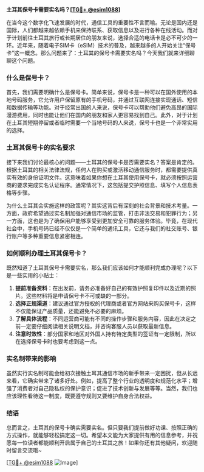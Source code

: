 **土耳其保号卡需要实名吗？[[TG💪+ @esim1088](https://t.me/s/esim1088)]**

在当今这个数字化飞速发展的时代，通信工具的重要性不言而喻。无论是国内还是国际，人们都越来越依赖手机来保持联系、获取信息以及进行各种在线活动。而对于计划前往土耳其旅行或长期居住的朋友来说，选择合适的电话卡是必不可少的一环。近年来，随着电子SIM卡（eSIM）技术的普及，越来越多的人开始关注“保号卡”这一概念。那么问题来了：土耳其的保号卡需要实名吗？今天我们就来详细聊聊这个问题。

### 什么是保号卡？

首先，我们需要明确什么是保号卡。简单来说，保号卡是一种可以在国外使用的本地号码服务，它允许用户保留原有的手机号码，并通过互联网连接实现通话、短信和数据传输等功能。对于经常出国的人来说，保号卡可以帮助他们避免高昂的国际漫游费用，同时也能让他们在国内的朋友和家人更容易找到自己。此外，对于计划在土耳其短期停留或者临时需要一个当地号码的人来说，保号卡也是一个非常实用的选择。

### 土耳其保号卡的实名要求

接下来我们讨论最核心的问题——土耳其的保号卡是否需要实名？答案是肯定的。根据土耳其的相关法律法规，任何人在购买或激活移动通信服务时，都需要提供真实有效的身份证明文件。这意味着如果你想在土耳其使用保号卡，就必须按照运营商的要求完成实名认证程序。通常情况下，这包括提交护照信息、填写个人信息表格等步骤。

为什么土耳其会实施这样的政策呢？其实这背后有深刻的社会背景和技术考量。一方面，政府希望通过实名制加强对通信市场的监管，打击非法交易和犯罪行为；另一方面，这也是为了确保用户能够享受到更加安全可靠的服务体验。毕竟，在现代社会中，手机号码已经不仅仅是一个简单的通讯工具，它还与我们的社交账号、银行账户等多种重要信息紧密相连。

### 如何顺利办理土耳其保号卡？

既然知道了土耳其保号卡需要实名，那么我们应该如何才能顺利完成办理呢？以下是一些实用的小贴士：

1. **提前准备资料**：在出发前，请务必准备好自己的有效护照复印件以及近期的照片。这些材料将是申请保号卡不可或缺的一部分。
2. **选择正规渠道**：建议通过官方授权的代理商或者官方网站来购买保号卡，这样不仅能保证产品质量，还能避免不必要的麻烦。
3. **了解具体流程**：不同运营商可能有不同的操作步骤和服务内容，因此在决定之前一定要仔细阅读相关说明文档，并咨询客服人员以获取最新信息。
4. **注意时效性**：部分国家和地区对外国人持有特定类型的签证有一定限制，所以在选择保号卡时也要考虑到这一点。

### 实名制带来的影响

虽然实行实名制可能会给初次接触土耳其通信市场的新手带来一定困扰，但从长远来看，它确实带来了诸多好处。例如，提高了整个行业的透明度和规范化水平；增强了消费者对自己隐私权的保护意识；促进了技术创新与发展等等。当然，我们也应该理性看待这一制度，既要遵守规则又要维护自身合法权益。

### 结语

总而言之，土耳其的保号卡确实需要实名。但只要我们提前做好功课、按照正确的方式操作，就能够轻松搞定这一切。希望本文能为大家提供有用的信息参考，并祝愿每一位读者都能顺利开启属于自己的土耳其之旅！如果你还有其他疑问，欢迎随时留言交流哦~

[[TG💪+ @esim1088](https://t.me/s/esim1088) ![Image](https://i.postimg.cc/4NQfJmqS/Snipaste-2025-05-13-00-14-12.png)]